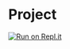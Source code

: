 # Project
[![Run on Repl.it](https://replit.com/badge/github/jss0356/Project)](https://replit.com/new/github/jss0356/Project)
